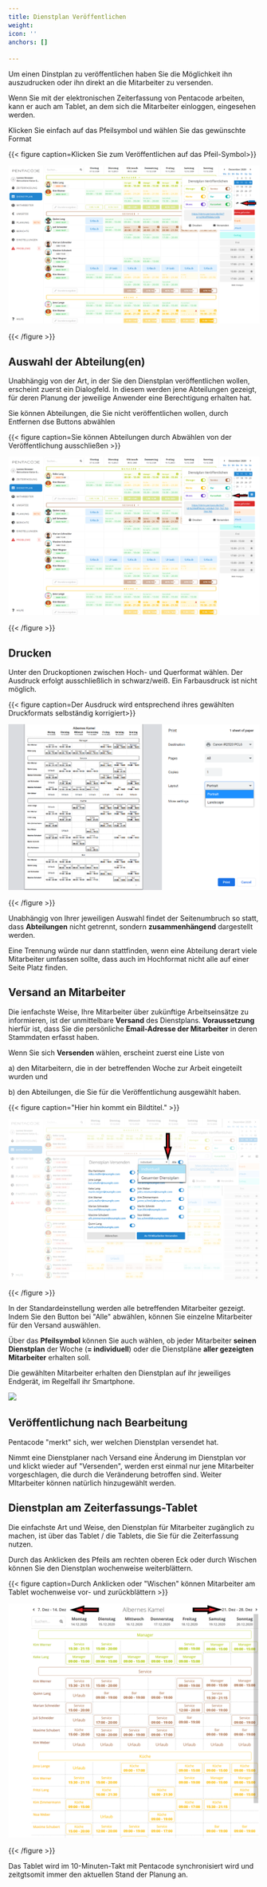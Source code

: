 ```yaml
---
title: Dienstplan Veröffentlichen
weight: 
icon: ''
anchors: []

---
```

Um einen Dinstplan zu veröffentlichen haben Sie die Möglichkeit ihn auszudrucken oder ihn direkt an die Mitarbeiter zu versenden.

Wenn Sie mit der elektronischen Zeiterfassung von Pentacode arbeiten, kann er auch am Tablet, an dem sich die Mitarbeiter einloggen, eingesehen werden.

Klicken Sie einfach auf das Pfeilsymbol und wählen Sie das gewünschte Format

{{< figure caption=Klicken Sie zum Veröffentlichen auf das Pfeil-Symbol>}}

![](/uploads/versenden1.png)

{{< /figure >}}

## Auswahl der Abteilung(en)

Unabhängig von der Art, in der Sie den Dienstplan veröffentlichen wollen, erscheint zuerst ein Dialogfeld. In diesem werden jene Abteilungen gezeigt, für deren Planung der jeweilige Anwender eine Berechtigung erhalten hat. 

Sie können Abteilungen, die Sie nicht veröffentlichen wollen, durch Entfernen dse Buttons abwählen

{{< figure caption=Sie können Abteilungen durch Abwählen von der Veröffentlichung ausschließen >}}

![](/uploads/versenden2.png)

{{< /figure >}}

## Drucken

Unter den Druckoptionen zwischen Hoch- und Querformat wählen. Der Ausdruck erfolgt ausschließlich in schwarz/weiß. Ein Farbausdruck ist nicht möglich.

{{< figure caption=Der Ausdruck wird entsprechend ihres gewählten Druckformats selbständig korrigiert>}}

![](/uploads/versenden3.png)

{{< /figure >}}

Unabhängig von Ihrer jeweiligen Auswahl findet der Seitenumbruch so statt, dass **Abteilungen** nicht getrennt, sondern **zusammenhängend** dargestellt werden. 

Eine Trennung würde nur dann stattfinden, wenn eine Abteilung derart viele Mitarbeiter umfassen sollte, dass auch im Hochformat nicht alle auf einer Seite Platz finden.

## Versand an Mitarbeiter

Die ienfachste Weise, Ihre Mitarbeiter über zukünftige Arbeitseinsätze zu informieren, ist der unmittelbare **Versand** des Dienstplans. **Voraussetzung** hierfür ist, dass Sie die persönliche **Email-Adresse der Mitarbeiter** in deren Stammdaten erfasst haben.

Wenn Sie sich  **Versenden** wählen, erscheint zuerst eine Liste von

a) den Mitarbeitern, die in der betreffenden Woche zur Arbeit eingeteilt wurden und

b) den Abteilungen, die Sie für die Veröffentlichung ausgewählt haben.

{{< figure caption="Hier hin kommt ein Bildtitel." >}}

![](/uploads/versenden4.png)

{{< /figure >}}

In der Standardeinstellung werden alle betreffenden Mitarbeiter gezeigt. Indem Sie den Button bei "Alle" abwählen, können Sie einzelne Mitarbeiter für den Versand auswählen.

Über das **Pfeilsymbol** können Sie auch wählen, ob jeder Mitarbeiter **seinen Dienstplan** der Woche (**= individuell**) oder die Dienstpläne **aller gezeigten Mitarbeiter** erhalten soll.

Die gewählten Mitarbeiter erhalten den Dienstplan auf ihr jeweiliges Endgerät, im Regelfall ihr Smartphone.

![](https://s3.amazonaws.com/helpscout.net/docs/assets/5dd29b3f04286364bc91dcd3/images/5df3b85204286364bc92d606/file-lNnje4Jl1b.png)

## Veröffentlichung nach Bearbeitung

Pentacode "merkt" sich, wer welchen Dienstplan versendet hat. 

Nimmt eine Dienstplaner nach Versand eine Änderung im Dienstplan vor und klickt wieder auf "Versenden", werden erst einmal nur jene Mitarbeiter vorgeschlagen, die durch die Veränderung betroffen sind. Weiter MItarbeiter können natürlich hinzugewählt werden.

## Dienstplan am Zeiterfassungs-Tablet

Die einfachste Art und Weise, den Dienstplan für Mitarbeiter zugänglich zu machen, ist über das Tablet / die Tablets, die Sie für die Zeiterfassung nutzen. 

Durch das Anklicken des Pfeils am rechten oberen Eck oder durch Wischen können Sie den Dienstplan wochenweise weiterblättern.

{{< figure caption=Durch Anklicken oder "Wischen" können Mitarbeiter am Tablet wochenweise vor- und zurückblättern >}}

![](/uploads/versenden5.png)

{{< /figure >}}

Das Tablet wird im 10-Minuten-Takt mit Pentacode synchronisiert wird und zeitgtsomit  immer den aktuellen Stand der Planung an.